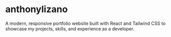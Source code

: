 # anthonylizano
A modern, responsive portfolio website built with React and Tailwind CSS to showcase my projects, skills, and experience as a developer.
